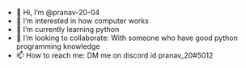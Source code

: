 - 👋 Hi, I’m @pranav-20-04
- 👀 I’m interested in how computer works
- 🌱 I’m currently learning python
- 💞️ I’m looking to collaborate: With someone who have good python programming knowledge
- 📫 How to reach me: DM me on discord id pranav_20#5012
